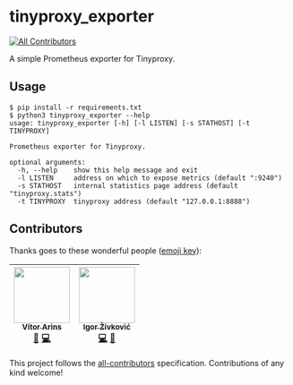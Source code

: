 # tinyproxy_exporter
[![All Contributors](https://img.shields.io/badge/all_contributors-2-orange.svg?style=flat-square)](#contributors)

A simple Prometheus exporter for Tinyproxy.

## Usage

```
$ pip install -r requirements.txt
$ python3 tinyproxy_exporter --help
usage: tinyproxy_exporter [-h] [-l LISTEN] [-s STATHOST] [-t TINYPROXY]

Prometheus exporter for Tinyproxy.

optional arguments:
  -h, --help    show this help message and exit
  -l LISTEN     address on which to expose metrics (default ":9240")
  -s STATHOST   internal statistics page address (default "tinyproxy.stats")
  -t TINYPROXY  tinyproxy address (default "127.0.0.1:8888")
```

## Contributors

Thanks goes to these wonderful people ([emoji key](https://github.com/kentcdodds/all-contributors#emoji-key)):

<!-- ALL-CONTRIBUTORS-LIST:START - Do not remove or modify this section -->
<!-- prettier-ignore -->
| [<img src="https://avatars3.githubusercontent.com/u/1065028?v=4" width="100px;"/><br /><sub><b>Vitor Arins</b></sub>](https://github.com/vitorarins)<br />[🐛](https://github.com/igzivkov/tinyproxy_exporter/issues?q=author%3Avitorarins "Bug reports") [💻](https://github.com/igzivkov/tinyproxy_exporter/commits?author=vitorarins "Code") | [<img src="https://avatars1.githubusercontent.com/u/1630197?v=4" width="100px;"/><br /><sub><b>Igor Živković</b></sub>](https://github.com/igzivkov)<br />[💻](https://github.com/igzivkov/tinyproxy_exporter/commits?author=igzivkov "Code") [📖](https://github.com/igzivkov/tinyproxy_exporter/commits?author=igzivkov "Documentation") |
| :---: | :---: |
<!-- ALL-CONTRIBUTORS-LIST:END -->

This project follows the [all-contributors](https://github.com/kentcdodds/all-contributors) specification. Contributions of any kind welcome!